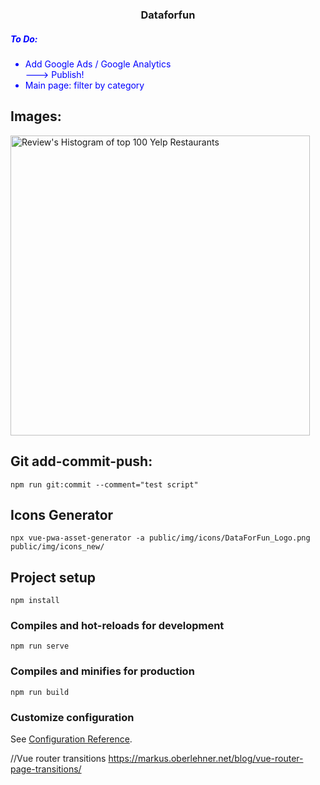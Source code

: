 <span style="text-align: center;">
<h3>
Dataforfun
</h3>
</span>
<span style="color: blue">
<h5> To Do: </h5>
<ul>
<li>Add Google Ads / Google Analytics </li>
---> Publish!

<li>Main page: filter by category </li>
</ul>
</span>



## Images:
  <img class="aligncenter wp-image-569 size-full" 
  src="../assets/Number-of-Reviews-of-Top-100-Restaurants.jpg" 
  alt="Review's Histogram of top 100 Yelp Restaurants" 
  width="479" height="480" 
  srcset="../assets/Number-of-Reviews-of-Top-100-Restaurants.jpg 479w, 
  ../assets/Number-of-Reviews-of-Top-100-Restaurants-150x150.jpg 150w, 
  ../assets/Number-of-Reviews-of-Top-100-Restaurants-300x300.jpg 300w" 
  sizes="(max-width: 479px) 100vw, 479px" />

## Git add-commit-push:
```
npm run git:commit --comment="test script"

```

## Icons Generator 
```
npx vue-pwa-asset-generator -a public/img/icons/DataForFun_Logo.png public/img/icons_new/
```

## Project setup
```
npm install
```

### Compiles and hot-reloads for development
```
npm run serve
```

### Compiles and minifies for production
```
npm run build
```

### Customize configuration
See [Configuration Reference](https://cli.vuejs.org/config/).


//Vue router transitions
https://markus.oberlehner.net/blog/vue-router-page-transitions/
